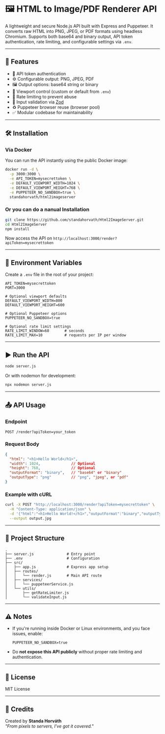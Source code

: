 # 🖼️ HTML to Image/PDF Renderer API

A lightweight and secure Node.js API built with Express and Puppeteer. It converts raw HTML into PNG, JPEG, or PDF formats using headless Chromium. Supports both base64 and binary output, API token authentication, rate limiting, and configurable settings via `.env`.

---

## 🚀 Features

- 🔐 API token authentication
- ⚙️ Configurable output: PNG, JPEG, PDF
- 🖼️ Output options: base64 string or binary
- 📏 Viewport control (custom or default from `.env`)
- 🧱 Rate limiting to prevent abuse
- 🧠 Input validation via [Zod](https://github.com/colinhacks/zod)
- ♻️ Puppeteer browser reuse (browser pool)
- ✅ Modular codebase for maintainability

---

## 🛠️ Installation

### Via Docker

You can run the API instantly using the public Docker image:

```bash
docker run -d \
  -p 3000:3000 \
  -e API_TOKEN=mysecrettoken \
  -e DEFAULT_VIEWPORT_WIDTH=1024 \
  -e DEFAULT_VIEWPORT_HEIGHT=768 \
  -e PUPPETEER_NO_SANDBOX=true \
  standahorvath/html2imageserver
```

### Or you can do a nanual Installation

```bash
git clone https://github.com/standahorvath/Html2ImageServer.git
cd Html2ImageServer
npm install
```


Now access the API on `http://localhost:3000/render?apiToken=mysecrettoken`

---

## 📄 Environment Variables

Create a `.env` file in the root of your project:

```env
API_TOKEN=mysecrettoken
PORT=3000

# Optional viewport defaults
DEFAULT_VIEWPORT_WIDTH=800
DEFAULT_VIEWPORT_HEIGHT=600

# Optional Puppeteer options
PUPPETEER_NO_SANDBOX=true

# Optional rate limit settings
RATE_LIMIT_WINDOW=60       # seconds
RATE_LIMIT_MAX=10          # requests per IP per window
```


---

## ▶️ Run the API

```bash
node server.js
```

Or with nodemon for development:

```bash
npx nodemon server.js
```

---

## 📤 API Usage

### Endpoint

```
POST /render?apiToken=your_token
```

### Request Body

```json
{
  "html": "<h1>Hello World</h1>",
  "width": 1024,              // Optional
  "height": 768,              // Optional
  "outputFormat": "binary",   // "base64" or "binary"
  "outputType": "png"         // "png", "jpeg", or "pdf"
}
```

### Example with cURL

```bash
curl -X POST "http://localhost:3000/render?apiToken=mysecrettoken" \
  -H "Content-Type: application/json" \
  -d '{"html":"<h1>Hello World!</h1>","outputFormat":"binary","outputType":"jpeg"}' \
  --output output.jpg
```

---

## 📂 Project Structure

```
.
├── server.js               # Entry point
├── .env                    # Configuration
├── src/
│   ├── app.js              # Express app setup
│   ├── routes/
│   │   └── render.js       # Main API route
│   ├── services/
│   │   └── puppeteerService.js
│   └── utils/
│       ├── getRateLimiter.js
│       └── validateInput.js
```


---

## ⚠️ Notes

- If you're running inside Docker or Linux environments, and you face issues, enable:
  ```env
  PUPPETEER_NO_SANDBOX=true
  ```

- Do **not expose this API publicly** without proper rate limiting and authentication.

---

## 📜 License

MIT License

---

## 💬 Credits

Created by **Standa Horváth**  
_"From pixels to servers, I've got it covered."_

